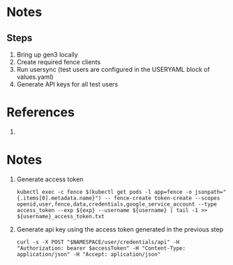 # Notes
## Steps
1. Bring up gen3 locally
1. Create required fence clients
1. Run usersync (test users are configured in the USERYAML block of values.yaml)
1. Generate API keys for all test users

# References
1.

# Notes
1. Generate access token
    ```
    kubectl exec -c fence $(kubectl get pods -l app=fence -o jsonpath="{.items[0].metadata.name}") -- fence-create token-create --scopes openid,user,fence,data,credentials,google_service_account --type access_token --exp ${exp} --username ${username} | tail -1 >> ${username}_access_token.txt
    ```
1. Generate api key using the access token generated in the previous step
   ```
   curl -s -X POST "$NAMESPACE/user/credentials/api" -H "Authorization: bearer $accessToken" -H "Content-Type: application/json" -H "Accept: aplication/json"
   ```
